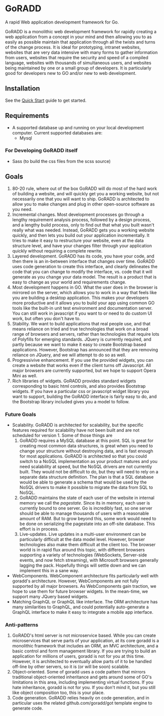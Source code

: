 # GoRADD
A rapid Web application development framework for Go.

GoRADD is a monolithic web development framework for rapidly creating a web application from a concept
in your mind and then allowing you to as easily as possible maintain that application through
all the twists and turns of the change process. It is ideal for prototyping, intranet websites,
websites that are very data intensive with many forms to gather information from users,
websites that require the security and speed of a compiled language, websites with thousands of
simultaneous users, and websites being maintained by one or a small group of developers. It is
particularly good for developers new to GO and/or new to web development.

## Installation
See the [Quick Start](doc/quickstart.md) guide to get started.

## Requirements
- A supported database up and running on your local development computer. 
Current supported databases are:
    - Mysql

### For Developing GoRADD itself
- Sass (to build the css files from the scss source)

## Goals
1) 80-20 rule, where out of the box GoRADD will do most of the hard work of building a website, and
will quickly get you a working website, but not necessarily one that you will want to ship.
GoRADD is architected to allow you to make changes and plug in other open-source 
software as you need.
1) Incremental changes. Most development processes go through a lengthy requirement analysis process,
followed by a design process, and a lengthy build process, only to find out that what you built wasn't 
really what was needed. Instead, GoRADD gets you a working website quickly, and then lets you build out
your application incrementally. It
tries to make it easy to restructure your website, even
at the data structure level, and have your changes filter through your application quickly without
requiring a complete rewrite. 
1) Layered development. GoRADD has its code, you have your code, and then there is an in-between
interface that changes over time. GoRADD uses code generation to create this interface, and clearly
delineates the code that you can change to modify the interface, vs. code that it will generate as you
change your data model. The result is a product that is easy to change as your world and
requirements change.
1) Most development happens in GO. What the user does in the browser is mirrored on the
server, which allows you to work in a way that feels like you are building a desktop application. This
makes your developers more productive and it allows you to build your app using common GO tools like
the built-in unit test environment and documentation server. You can still work in javascript if you
want to or need to do custom UI work, but often you don't have to.
1) Stability. We want to build applications that real people use, and that means reliance on tried
and true technologies that work on a broad range of browsers and servers, rather than technologies
that require lots of Polyfills for emerging standards. JQuery is currently required, and partly because we want
to make it easy to create Bootstrap based applications. However, Bootstrap has announced
that they are removing reliance on JQuery, and we will attempt to do so as well.
1) Progressivive enhancement. If you use the provided widgets, you can create a website
that works even if the client turns off Javascript. All major browsers are currently supported,
but we hope to support Opera Mini as well.
1) Rich libraries of widgets. GoRADD provides standard widgets corresponding to 
basic html controls, and also provides Bootstrap widgets. If you have a particular
css or javascript widget library you want to support, building the GoRADD
interface is fairly easy to do, and the Bootstrap library included gives you a 
model to follow.

### Future Goals
* Scalability. GoRADD is architected for scalability, but the specific features required for
scalability have not been built and are not scheduled for version 1. Some of those things are
    1. GoRADD requires a MySQL database at this point. SQL is great for creating most common data
    structures, is great when you need to change your structure without destroying data, and
    is fast enough for most applications. GoRADD is architected so that you could switch to a NoSQL implementation
    as your product matures and you need scalability at speed, but the NoSQL drivers are not currently built. 
    They would not be difficult to do, but they will need to rely on a separate data structure definition. The
    plan is that a SQL database would be able to generate a schema that would be used by the NoSQL drivers to
    make it possible to migrate the data from SQL to NoSQL.
    2. GoRADD maintains the state of each user of the website in internal memory we call the *pagestate*.
    Since its in memory, each user is currently bound to one server. Go is incredibly fast, so one server should be
    able to manage thousands of users with a reasonable amount of RAM. But to grow beyond this, some work would
    need to be done on serializing the pagestate into an off-site database. This effort is in process.
    3. Live-updates. Live updates in a multi-user environment can be particularly difficult at the data model
    level. However, browser technologies also make them difficult at the client too. The browser world is in rapid flux
    around this topic, with different browsers supporting a variety of technologies 
    (WebSockets, Server-side events, and now fetch streaming), with Microsoft browsers generally 
    lagging the pack. Hopefully things will settle down and we can implement this in a sane way.
* WebComponents. WebComponent architecture fits particularly well with goradd's architecture. However,
WebComponents are not fully supported by all major browsers. As WebComponents gain traction, we hope
to use them for future browser widgets. In the mean-time, we support many JQuery based widgets.
* Matching GraphQL or GraphQL like interface. The ORM architecture has many similarities to
GraphQL, and could potentially auto-generate a GraphQL interface to make it easy to integrate
a mobile app interface. 

### Anti-patterns
1) GoRADD's html server is not microservice based. 
While you can create microservices that serve parts of your application, at its
core goradd is a monolithic framework that includes an ORM, an MVC architecture, and a basic control
and form management library. If you are trying to build an application for millions of users, goradd is not
for you at this time. However, it is architected to eventually allow parts of it to be handled off-line by
other servers, so it is (or will be soon) scalable. 
2) Object-oriented. Some of goradd uses a code pattern that mirrors traditional object-oriented
inheritance and gets around some of GO's limitations in this area, including implementing 
virtual functions. If you hate inheritance, goradd is not for you. If you don't mind it, but you still
like object composition too, this is your place.
3) Code generation. GoRADD relies heavily on code generation, and in particular uses the
related github.com/goradd/got template engine to generate code.

